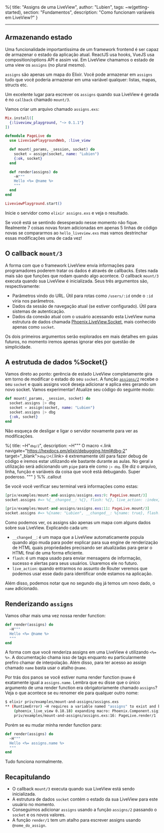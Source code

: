 %{
title: "Assigns de uma LiveView",
author: "Lubien",
tags: ~w(getting-started),
section: "Fundamentos",
description: "Como funcionam variáveis em LiveView?"
}

---

## Armazenando estado

Uma funcionalidade importantíssima de um framework frontend é ser capaz de armazenar o estado da aplicação atual. ReactJS usa hooks, VueJS usa composition/options API e assim vai. Em LiveView chamamos o estado de uma view os `assigns` (no plural mesmo).

`assigns` são apenas um mapa do Elixir. Você pode armazenar em `assigns` tudo que você poderia armazenar em uma variável qualquer: listas, mapas, structs etc.

Um excelente lugar para escrever os `assigns` quando sua LiveView é gerada é no `callback` chamado `mount/3`.

Vamos criar um arquivo chamado `assigns.exs`:

```elixir
Mix.install([
  {:liveview_playground, "~> 0.1.1"}
])

defmodule PageLive do
  use LiveviewPlaygroundWeb, :live_view

  def mount(_params, _session, socket) do
    socket = assign(socket, name: "Lubien")
    {:ok, socket}
  end

  def render(assigns) do
    ~H"""
    Hello <%= @name %>
    """
  end
end

LiveviewPlayground.start()
```

Inicie o servidor como `elixir assigns.exs` e veja o resultado.

Se você está se sentindo desesperado nesse momento não fique. Realmente 7 coisas novas foram adicionadas em apenas 5 linhas de código novas se compararmos ao `hello_liveview.exs` mas vamos destrinchar essas modificações uma de cada vez!

## O callback `mount/3`

A forma com que o framework LiveView envia informações para programadores poderem tratar os dados é através de callbacks. Estes nada mais são que funções que rodam quando algo acontece. O callback `mount/3` executa quando sua LiveView é inicializada. Seus três argumentos são, respectivamente:

- Parâmetros vindo do URL. Útil para rotas como `/users/:id` onde o `:id` viria nos parâmetros.
- Dados da sessão de navegação atual (se estiver configurado). Útil para sistemas de autenticação.
- Dados da conexão atual com o usuário acessando esta LiveView numa estrutura de dados chamada [Phoenix.LiveView.Socket](https://hexdocs.pm/phoenix_live_view/Phoenix.LiveView.Socket.html), mais conhecido apenas como `socket`.

Os dois primeiros argumentos serão explorados em mais detalhes em guias futuros, no momento iremos apenas ignorar eles por questão de simplicidade.

## A estrutuda de dados %Socket{}

Vamos direto ao ponto: gerência de estado LiveView completamente gira em torno de modificar o estado do seu `socket`. A função [`assigns/2`](https://hexdocs.pm/phoenix_live_view/Phoenix.Component.html#assign/2) recebe o seu `socket` e quais assigns você deseja adicionar e aplica eles gerando um novo socket. Vamos experimentar! Atualize seu código do seguinte modo:

```elixir
def mount(_params, _session, socket) do
  socket.assigns |> dbg
  socket = assign(socket, name: "Lubien")
  socket.assigns |> dbg
  {:ok, socket}
end
```

Não esqueça de desligar e ligar o servidor novamente para ver as modificações.

%{
title: ~H"<code>`dbg/2`</code>",
description: ~H"""
O macro <.link navigate="https://hexdocs.pm/elixir/debugging.html#dbg-2" target="\_blank"><code>`dbg/2`</code></.link> é extremamente útil para fazer debug de código e iremos estar utilizando ele bastante durante as aulas. No geral a utilização será adicionando um `pipe` para ele como <code>`|> dbg`</code>. Ele diz o arquivo, linha, função e variáveis da coisa que você está debugando. Super poderoso.
"""
} %% .callout

Se você você verificar seu terminal verá informações como estas:

```elixir
[priv/examples/mount-and-assigns/assigns.exs:9: PageLive.mount/3]
socket.assigns #=> %{__changed__: %{}, flash: %{}, live_action: :index}

[priv/examples/mount-and-assigns/assigns.exs:11: PageLive.mount/3]
socket.assigns #=> %{name: "Lubien", __changed__: %{name: true}, flash: %{}, live_action: :index}
```

Como podemos ver, os assigns são apenas um mapa com alguns dados sobre sua LiveView. Explicando cada um:

- `__changed__`: é um mapa que a LiveView automaticamente popula quando algo muda para poder explicar para sua engine de renderização de HTML quais propriedades precisando ser atualizadas para gerar o HTML final de uma forma eficiente.
- `flash`: é um mapa usado para enviar mensagens de informação, sucesso e alertas para seus usuários. Usaremos ele no futuro.
- `live_action`: quando entrarmos no assunto de Router veremos que podemos usar esse dado para identificar onde estamos na aplicação.

Além disso, podemos notar que no segundo `dbg` já temos um novo dado, o `name` adicionado.

## Renderizando `assigns`

Vamos olhar mais uma vez nossa render function:

```elixir
def render(assigns) do
  ~H"""
  Hello <%= @name %>
  """
end
```

A forma com que você renderiza assigns em uma LiveView é utilizando `<%= %>`. A documentação chama isso de tags enquanto eu particularmente prefiro chamar de interpolação. Além disso, para ter acesso ao assign chamado `name` basta usar o atalho `@name`.

Por trás dos panos se você estiver numa render function `@name` é exatamente igual a `assigns.name`. Lembra que eu disse que o único argumento de uma render function era obrigatoriamente chamado `assigns`? Veja o que acontece se eu renomer ele para qualquer outro nome:

```sh
$ elixir priv/examples/mount-and-assigns/assigns.exs
** (RuntimeError) ~H requires a variable named "assigns" to exist and be set to a map
    (phoenix_live_view 0.18.18) expanding macro: Phoenix.Component.sigil_H/2
    priv/examples/mount-and-assigns/assigns.exs:16: PageLive.render/1
```

Porém se eu mudar minha render function para:

```elixir
def render(assigns) do
  ~H"""
  Hello <%= assigns.name %>
  """
end
```

Tudo funciona normalmente.

## Recapitulando

- O callback `mount/3` executa quando sua LiveView está sendo inicializada.
- A estrutura de dados `socket` contém o estado da sua LiveView para este usuário no momento.
- Conseguimos adicionar `assigns` usando a função `assigns/2` passando o `socket` e os novos valores.
- A função `render/1` tem um atalho para escrever assigns usando `@nome_do_assign`.
